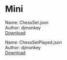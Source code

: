 # Mini

Name: ChessSet.json  
Author: djmonkey  
[Download](https://raw.githubusercontent.com/charliebanks/nms-base-builder-presets/master/Mini/djmonkey_ChessSet.json)  

Name: ChessSetPlayed.json  
Author: djmonkey  
[Download](https://raw.githubusercontent.com/charliebanks/nms-base-builder-presets/master/Mini/djmonkey_ChessSetPlayed.json)  

